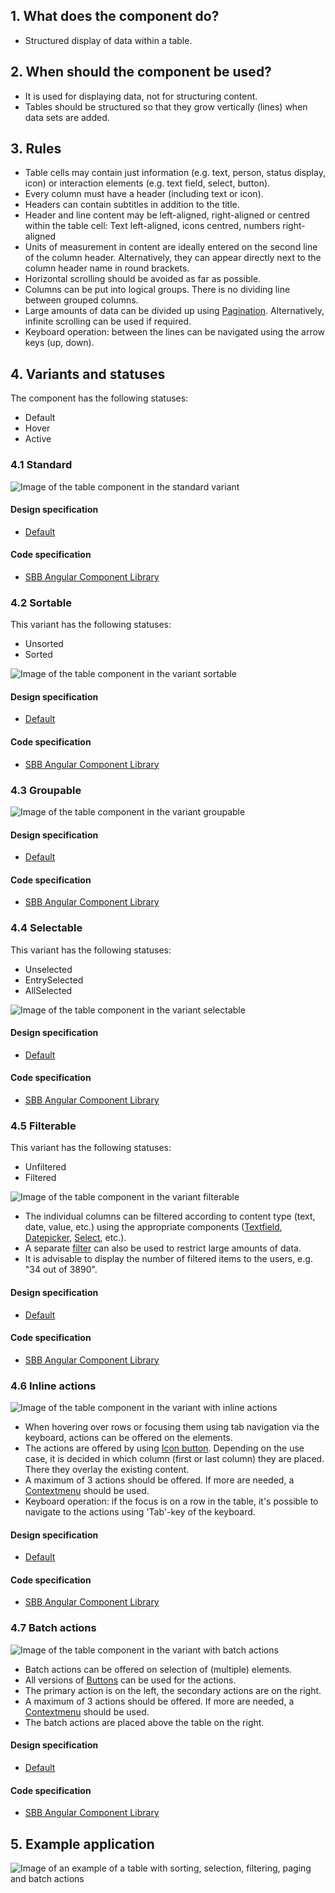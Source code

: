 ## 1. What does the component do?
* Structured display of data within a table.


## 2. When should the component be used? 
* It is used for displaying data, not for structuring content.
* Tables should be structured so that they grow vertically (lines) when data sets are added.


## 3. Rules
* Table cells may contain just information (e.g. text, person, status display, icon) or interaction elements (e.g. text field, select, button).
* Every column must have a header (including text or icon).
* Headers can contain subtitles in addition to the title.
* Header and line content may be left-aligned, right-aligned or centred within the table cell: Text left-aligned, icons centred, numbers right-aligned
* Units of measurement in content are ideally entered on the second line of the column header. Alternatively, they can appear directly next to the column header name in round brackets.
* Horizontal scrolling should be avoided as far as possible.
* Columns can be put into logical groups. There is no dividing line between grouped columns.
* Large amounts of data can be divided up using [Pagination](https://digital.sbb.ch/en/webapps/components/pagination). Alternatively, infinite scrolling can be used if required.
* Keyboard operation: between the lines can be navigated using the arrow keys (up, down).

## 4. Variants and statuses
The component has the following statuses:
* Default
* Hover
* Active

### 4.1 Standard
![Image of the table component in the standard variant](https://raw.githubusercontent.com/sbb-design-systems/design-system-webapp-documentation/master/documentation/components/table/images/Table_Default.png 'class: image')

#### Design specification
* [Default](https://www.sketch.com/s/36ab4f9f-f7f8-436e-9d7e-0f2088e52e04/a/L0b3V3y#Inspector)

#### Code specification
* [SBB Angular Component Library](https://angular.app.sbb.ch/angular/components/table)

### 4.2 Sortable
This variant has the following statuses:
* Unsorted
* Sorted

![Image of the table component in the variant sortable](https://raw.githubusercontent.com/sbb-design-systems/design-system-webapp-documentation/master/documentation/components/table/images/Table_Sortable.png 'class: image')

#### Design specification
* [Default](https://www.sketch.com/s/36ab4f9f-f7f8-436e-9d7e-0f2088e52e04/a/7yV3j3Y#Inspector)

#### Code specification
* [SBB Angular Component Library](https://angular.app.sbb.ch/angular/components/table)

### 4.3 Groupable
![Image of the table component in the variant groupable](https://raw.githubusercontent.com/sbb-design-systems/design-system-webapp-documentation/master/documentation/components/table/images/Table_Groupable.png 'class: image')

#### Design specification
* [Default](https://www.sketch.com/s/36ab4f9f-f7f8-436e-9d7e-0f2088e52e04/a/ygLDjDq#Inspector)

#### Code specification
* [SBB Angular Component Library](https://angular.app.sbb.ch/angular/components/table)

### 4.4 Selectable
This variant has the following statuses:
* Unselected
* EntrySelected
* AllSelected

![Image of the table component in the variant selectable](https://raw.githubusercontent.com/sbb-design-systems/design-system-webapp-documentation/master/documentation/components/table/images/Table_Selectable.png 'class: image')

#### Design specification
* [Default](https://www.sketch.com/s/36ab4f9f-f7f8-436e-9d7e-0f2088e52e04/a/9P53z3p#Inspector)

#### Code specification
* [SBB Angular Component Library](https://angular.app.sbb.ch/angular/components/table)

### 4.5 Filterable
This variant has the following statuses:
* Unfiltered
* Filtered

![Image of the table component in the variant filterable](https://raw.githubusercontent.com/sbb-design-systems/design-system-webapp-documentation/master/documentation/components/table/images/Table_Filterable.png 'class: image')

* The individual columns can be filtered according to content type (text, date, value, etc.) using the appropriate components  ([Textfield](https://digital.sbb.ch/en/webapps/components/textfield), [Datepicker](https://digital.sbb.ch/en/webapps/components/datepicker), [Select](https://digital.sbb.ch/en/webapps/components/select), etc.).
* A separate [filter](https://digital.sbb.ch/en/webapps/modules/filter) can also be used to restrict large amounts of data.
* It is advisable to display the number of filtered items to the users, e.g. "34 out of 3890".

#### Design specification
* [Default](https://www.sketch.com/s/36ab4f9f-f7f8-436e-9d7e-0f2088e52e04/a/PGRjqjP#Inspector)

#### Code specification
* [SBB Angular Component Library](https://angular.app.sbb.ch/angular/components/table)

### 4.6 Inline actions
![Image of the table component in the variant with inline actions](https://raw.githubusercontent.com/sbb-design-systems/design-system-webapp-documentation/master/documentation/components/table/images/Table_Inline_Actions.png 'class: image')

* When hovering over rows or focusing them using tab navigation via the keyboard, actions can be offered on the elements.
* The actions are offered by using [Icon button](https://digital.sbb.ch/en/webapps/components/button). Depending on the use case, it is decided in which column (first or last column) they are placed. There they overlay the existing content.
* A maximum of 3 actions should be offered. If more are needed, a [Contextmenu](https://digital.sbb.ch/en/webapps/components/contextmenu) should be used.
* Keyboard operation: if the focus is on a row in the table, it's possible to navigate to the actions using 'Tab'-key of the keyboard.

#### Design specification
* [Default](https://www.sketch.com/s/36ab4f9f-f7f8-436e-9d7e-0f2088e52e04/a/g07K3Ka#Inspector)

#### Code specification
* [SBB Angular Component Library](https://angular.app.sbb.ch/angular/components/table)

### 4.7 Batch actions
![Image of the table component in the variant with batch actions](https://raw.githubusercontent.com/sbb-design-systems/design-system-webapp-documentation/master/documentation/components/table/images/Table_Batch_Actions.png 'class: image')

* Batch actions can be offered on selection of (multiple) elements.
* All versions of [Buttons](https://digital.sbb.ch/en/webapps/components/button) can be used for the actions.
* The primary action is on the left, the secondary actions are on the right.
* A maximum of 3 actions should be offered. If more are needed, a [Contextmenu](https://digital.sbb.ch/en/webapps/components/contextmenu) should be used.
* The batch actions are placed above the table on the right.

#### Design specification
* [Default](https://www.sketch.com/s/36ab4f9f-f7f8-436e-9d7e-0f2088e52e04/a/zxl7l35#Inspector)

#### Code specification
* [SBB Angular Component Library](https://angular.app.sbb.ch/angular/components/table)


## 5. Example application
![Image of an example of a table with sorting, selection, filtering, paging and batch actions](https://raw.githubusercontent.com/sbb-design-systems/design-system-webapp-documentation/master/documentation/components/table/images/Table_Showcase.png 'class: image')
